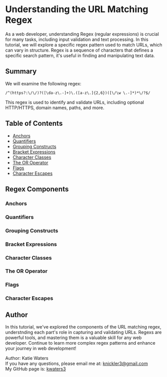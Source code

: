 # Understanding the URL Matching Regex

As a web developer, understanding Regex (regular expressions) is crucial for many tasks, including input validation and text processing. In this tutorial, we will explore a specific regex pattern used to match URLs, which can vary in structure. Regex is a sequence of characters that defines a specific search pattern, it's useful in finding and manipulating text data. 


## Summary

We will examine the following regex: 

`/^(https?:\/\/)?([\da-z\.-]+)\.([a-z\.]{2,6})([\/\w \.-]*)*\/?$/`

This regex is used to identify and validate URLs, including optional HTTP/HTTPS, domain names, paths, and more. 

## Table of Contents

- [Anchors](#anchors)
- [Quantifiers](#quantifiers)
- [Grouping Constructs](#grouping-constructs)
- [Bracket Expressions](#bracket-expressions)
- [Character Classes](#character-classes)
- [The OR Operator](#the-or-operator)
- [Flags](#flags)
- [Character Escapes](#character-escapes)

## Regex Components

### Anchors

### Quantifiers

### Grouping Constructs

### Bracket Expressions

### Character Classes

### The OR Operator

### Flags

### Character Escapes

## Author
In this tutorial, we've explored the components of the URL matching regex, understnding each part's role in capturing and validating URLs. Regexs are powerful tools, and mastering them is a valuable skill for any web developer. Continue to learn more complex regex patterns and enhance your journey in web development!

  Author: Katie Waters <br/>
   If you have any questions, please email me at: knickler3@gmail.com <br/>
   My GitHub page is: [kwaters3](https://github.com/kwaters3)
